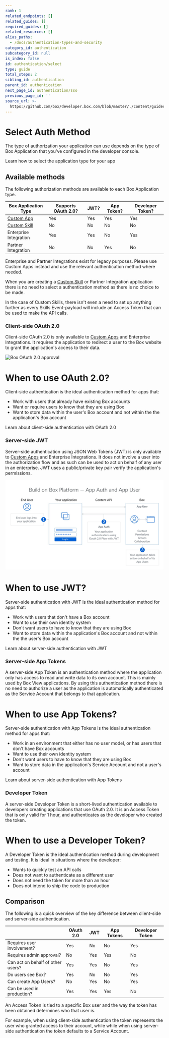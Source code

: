```yaml
---
rank: 1
related_endpoints: []
related_guides: []
required_guides: []
related_resources: []
alias_paths:
  - /docs/authentication-types-and-security
category_id: authentication
subcategory_id: null
is_index: false
id: authentication/select
type: guide
total_steps: 2
sibling_id: authentication
parent_id: authentication
next_page_id: authentication/sso
previous_page_id: ''
source_url: >-
  https://github.com/box/developer.box.com/blob/master/./content/guides/authentication/select.md
---
```


# Select Auth Method

The type of authorization your application can use depends on the type of
Box Application that you've configured in the developer console.

<CTA to="guide://applications/select">
Learn how to select the application type for your app

</CTA>

## Available methods

The following authorization methods are available to each Box Application type.

<!-- markdownlint-disable line-length -->

| Box Application Type         | Supports OAuth 2.0? | JWT? | App Token? | Developer Token? |
| ---------------------------- | ------------------- | ---- | ---------- | ---------------- |
| [Custom App][custom-app]     | Yes                 | Yes  | Yes        | Yes              |
| [Custom Skill][custom-skill] | No                  | No   | No         | No               |
| Enterprise Integration       | Yes                 | Yes  | No         | Yes              |
| Partner Integration          | No                  | No   | Yes        | No               |

<!-- markdownlint-enable line-length -->

<Message warning>

Enterprise and Partner Integrations exist for legacy purposes. Please use
Custom Apps instead and use the relevant authentication method where needed.

</Message>

<Message>

When you are creating a [Custom Skill][custom-skill] or Partner Integration
application there is no need to select a authentication method as there is no
choice to be made.

In the case of Custom Skills, there isn't even a need to set up anything further
as every Skills Event-payload will include an Access Token that can be used to
make the API calls.

</Message>

### Client-side OAuth 2.0

Client-side OAuth 2.0 is only available to [Custom Apps][custom-app] and
Enterprise Integrations. It requires the application to redirect a user to the
Box website to grant the application's access to their data.

<ImageFrame center width="400" shadow border>

![Box OAuth 2.0 approval](./oauth2-grant.png)

</ImageFrame>

<Message>

# When to use OAuth 2.0?

Client-side authentication is the ideal authentication method for apps that:

- Work with users that already have existing Box accounts
- Want or require users to know that they are using Box
- Want to store data within the user's Box account and not within the the
  application's Box account

</Message>

<CTA to="guide://authentication/oauth2">
Learn about client-side authentication with OAuth 2.0

</CTA>

### Server-side JWT

Server-side authentication using JSON Web Tokens (JWT) is only available to
[Custom Apps][custom-app] and Enterprise Integrations. It does not involve a
user into the authorization flow and as such can be used to act on behalf of any
user in an enterprise. JWT uses a public/private key pair verify the
application's permissions.

<ImageFrame center shadow border>

![Box JWT flow](./jwt-flow.png)

</ImageFrame>

<Message>

# When to use JWT?

Server-side authentication with JWT is the ideal authentication method for apps that:

- Work with users that don't have a Box account
- Want to use their own identity system
- Don't want users to have to know that they are using Box
- Want to store data within the application's Box account and not within the the
  user's Box account

</Message>

<CTA to="guide://authentication/jwt">
Learn about server-side authentication with JWT

</CTA>

### Server-side App Tokens

A server-side App Token is an authentication method where the application only
has access to read and write data to its own account. This is mainly used by Box
View applications. By using this authentication method there is no need to
authorize a user as the application is automatically authenticated as the
Service Account that belongs to that application.

<Message>

# When to use App Tokens?

Server-side authentication with App Tokens is the ideal authentication method
for apps that:

- Work in an environment that either has no user model, or has users that don't
  have Box accounts
- Want to use their own identity system
- Don't want users to have to know that they are using Box
- Want to store data in the application's Service Account and not a user's account

</Message>

<CTA to="guide://authentication/app-token">
Learn about server-side authentication with App Tokens

</CTA>

### Developer Token

A server-side Developer Token is a short-lived authentication available to
developers creating applications that use OAuth 2.0. It is an Access
Token that is only valid for 1 hour, and authenticates as the developer who
created the token.

<Message>

# When to use a Developer Token?

A Developer Token is the ideal authentication method during development and
testing. It is ideal in situations where the developer:

- Wants to quickly test an API calls
- Does not want to authenticate as a different user
- Does not need the token for more than an hour
- Does not intend to ship the code to production

</Message>

## Comparison

The following is a quick overview of the key difference between client-side and
server-side authentication.

<!-- markdownlint-disable line-length -->

|                                   | OAuth 2.0 | JWT | App Tokens | Developer Token |
| --------------------------------- | --------- | --- | ---------- | --------------- |
| Requires user involvement?        | Yes       | No  | No         | Yes             |
| Requires admin approval?          | No        | Yes | Yes        | No              |
| Can act on behalf of other users? | Yes       | Yes | No         | Yes             |
| Do users see Box?                 | Yes       | No  | No         | Yes             |
| Can create App Users?             | No        | Yes | No         | Yes             |
| Can be used in production?        | Yes       | Yes | Yes        | No              |

<!-- markdownlint-enable line-length -->

<Message>

An Access Token is tied to a specific Box user and the way the token has been
obtained determines who that user is.

For example, when using client-side authentication the token represents the
user who granted access to their account, while while when using server-side
authentication the token defaults to a Service Account.

</Message>

[custom-app]: guide://applications/custom-apps
[custom-skill]: guide://applications/custom-skills
